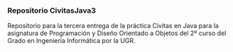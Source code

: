 ### Repositorio CivitasJava3

Repositorio para la tercera entrega de la práctica Civitas en Java para la asignatura de Programación y Diseño Orientado a Objetos del 2º curso del Grado en Ingeniería Informática por la UGR.

